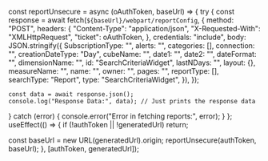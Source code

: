 const reportUnsecure = async (oAuthToken, baseUrl) => {
  try {
    const response = await fetch(`${baseUrl}/webpart/reportConfig`, {
      method: "POST",
      headers: {
        "Content-Type": "application/json",
        "X-Requested-With": "XMLHttpRequest",
        "ticket": oAuthToken,
      },
      credentials: "include",
      body: JSON.stringify({
        SubscriptionType: "",
        alerts: "",
        categories: [],
        connection: "",
        creationDateType: "Day",
        cubeName: "",
        date1: "",
        date2: "",
        dateFormat: "",
        dimensionName: "",
        id: "SearchCriteriaWidget",
        lastNDays: "",
        layout: {},
        measureName: "",
        name: "",
        owner: "",
        pages: "",
        reportType: [],
        searchType: "Report",
        type: "SearchCriteriaWidget",
      }),
    });

    const data = await response.json();
    console.log("Response Data:", data); // Just prints the response data
  } catch (error) {
    console.error("Error in fetching reports:", error);
  }
};
useEffect(() => {
  if (!authToken || !generatedUrl) return;

  const baseUrl = new URL(generatedUrl).origin;
  reportUnsecure(authToken, baseUrl);
}, [authToken, generatedUrl]);
